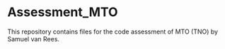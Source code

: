# Assessment_MTO
This repository contains files for the code assessment of MTO (TNO) by Samuel van Rees. 
